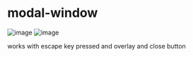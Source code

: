 # modal-window

![image](https://user-images.githubusercontent.com/31949367/160554741-f51de78b-848f-43b9-8b27-8ef442305d15.png)
![image](https://user-images.githubusercontent.com/31949367/160554789-217773db-4034-4756-b6c2-2208240a680a.png)

works with escape key pressed and overlay and close button
